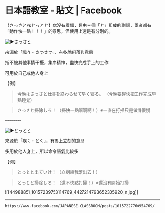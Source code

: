 # 日本語教室 - 貼文 | Facebook


【さっさとvsとっとと】你沒有看錯，是由三個「と」組成的副詞，兩者都有「動作快一點！！！」的意思，但使用上還是有分別的。

![▶️](https://www.facebook.com/images/emoji.php/v9/tc7/1.5/16/25b6.png)さっさと

來源於「颯々・さつさつ」，有乾脆俐落的意思

指不被其他事情干擾，集中精神，盡快完成手上的工作

可用於自己或他人身上

【例】

>今晩はさっさと仕事を終わらせて早く寝る。
（今晚要趕快把工作完成早點睡覺）

>さっさと掃除しろ！
（掃快一點啊啊啊！）※一直在打掃只是做得很慢

\--------

![▶️](https://www.facebook.com/images/emoji.php/v9/tc7/1.5/16/25b6.png)とっとと

來源於「疾く・とく」，有馬上立刻的意思

多用於他人身上，所以命令語氣比較多

【例】

>とっとと出ていけ！
（立刻給我滾出去！）

>とっとと掃除しろ！
（還不快點打掃！）※還沒有開始打掃

![[44988851_10157239753114769_4427214793652305920_n.jpg]]

---
`https://www.facebook.com/JAPANESE.CLASSROOM/posts/10157227760954769/`